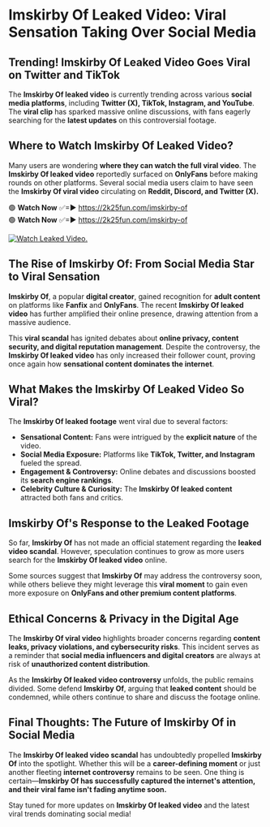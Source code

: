 # Imskirby Of Leaked Video: Viral Sensation Taking Over Social Media

## **Trending! Imskirby Of Leaked Video Goes Viral on Twitter and TikTok**
The **Imskirby Of leaked video** is currently trending across various **social media platforms**, including **Twitter (X), TikTok, Instagram, and YouTube**. The **viral clip** has sparked massive online discussions, with fans eagerly searching for the **latest updates** on this controversial footage.

## **Where to Watch Imskirby Of Leaked Video?**
Many users are wondering **where they can watch the full viral video**. The **Imskirby Of leaked video** reportedly surfaced on **OnlyFans** before making rounds on other platforms. Several social media users claim to have seen the **Imskirby Of viral video** circulating on **Reddit, Discord, and Twitter (X).**

🟢 **Watch Now** ✅=► https://2k25fun.com/imskirby-of  
🟢 **Watch Now** ✅=► https://2k25fun.com/imskirby-of  

[![Watch Leaked Video.](https://miro.medium.com/v2/resize:fit:828/format:webp/1*cilzJN44JGOrTw9NJCrNHA.gif "Watch Leaked Video")](https://2k25fun.com/imskirby-of)

## **The Rise of Imskirby Of: From Social Media Star to Viral Sensation**
**Imskirby Of**, a popular **digital creator**, gained recognition for **adult content** on platforms like **Fanfix** and **OnlyFans**. The recent **Imskirby Of leaked video** has further amplified their online presence, drawing attention from a massive audience.

This **viral scandal** has ignited debates about **online privacy, content security, and digital reputation management**. Despite the controversy, the **Imskirby Of leaked video** has only increased their follower count, proving once again how **sensational content dominates the internet**.

## **What Makes the Imskirby Of Leaked Video So Viral?**
The **Imskirby Of leaked footage** went viral due to several factors:
- **Sensational Content:** Fans were intrigued by the **explicit nature** of the video.
- **Social Media Exposure:** Platforms like **TikTok, Twitter, and Instagram** fueled the spread.
- **Engagement & Controversy:** Online debates and discussions boosted its **search engine rankings**.
- **Celebrity Culture & Curiosity:** The **Imskirby Of leaked content** attracted both fans and critics.

## **Imskirby Of's Response to the Leaked Footage**
So far, **Imskirby Of** has not made an official statement regarding the **leaked video scandal**. However, speculation continues to grow as more users search for the **Imskirby Of leaked video** online.

Some sources suggest that **Imskirby Of** may address the controversy soon, while others believe they might leverage this **viral moment** to gain even more exposure on **OnlyFans and other premium content platforms**.

## **Ethical Concerns & Privacy in the Digital Age**
The **Imskirby Of viral video** highlights broader concerns regarding **content leaks, privacy violations, and cybersecurity risks**. This incident serves as a reminder that **social media influencers and digital creators** are always at risk of **unauthorized content distribution**.

As the **Imskirby Of leaked video controversy** unfolds, the public remains divided. Some defend **Imskirby Of**, arguing that **leaked content** should be condemned, while others continue to share and discuss the footage online.

## **Final Thoughts: The Future of Imskirby Of in Social Media**
The **Imskirby Of leaked video scandal** has undoubtedly propelled **Imskirby Of** into the spotlight. Whether this will be a **career-defining moment** or just another fleeting **internet controversy** remains to be seen. One thing is certain—**Imskirby Of has successfully captured the internet's attention, and their viral fame isn't fading anytime soon.**

Stay tuned for more updates on **Imskirby Of leaked video** and the latest viral trends dominating social media!